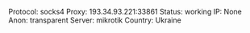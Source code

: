 Protocol: socks4
Proxy: 193.34.93.221:33861
Status: working
IP: None
Anon: transparent
Server: mikrotik
Country: Ukraine

